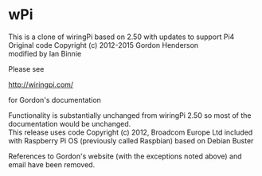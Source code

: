# wPi

This is a clone of wiringPi based on 2.50 with updates to support Pi4  
Original code Copyright (c) 2012-2015 Gordon Henderson  
modified by Ian Binnie

Please see

  http://wiringpi.com/

for Gordon's documentation

Functionality is substantially unchanged from wiringPi 2.50 so most of the documentation would be unchanged.  
This release uses code Copyright (c) 2012, Broadcom Europe Ltd included with Raspberry Pi OS (previously called Raspbian) based on Debian Buster

References to Gordon's website (with the exceptions noted above) and email have been removed.
